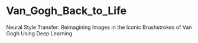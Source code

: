 # Van_Gogh_Back_to_Life
Neural Style Transfer: Reimagining Images in the Iconic Brushstrokes of Van Gogh Using Deep Learning
